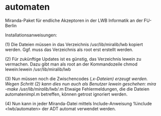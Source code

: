 # automaten
Miranda-Paket für endliche Akzeptoren in der LWB Informatik an der FU-Berlin

Installationsanweisungen:

(1) Die Dateien müssen in das Verzeichnis /usr/lib/miralib/lwb kopiert werden.
    Ggf. muss das Verzeichnis als root erst erstellt werden.

(2) Für zukünftige Updates ist es günstig, das Verzeichnis lewein zu vermachen.
    Dazu gibt man als root an der Kommandozeile
      chmod lewein:lewein /usr/lib/miralib/lwb

(3) Nun müssen noch die Zwischencodes (*.x-Dateien) erzeugt werden. Wegen
    Schritt (2) kann dies nun auch als Benutzer lewein geschehen:
      mira -make /usr/lib/miralib/lwb/*.m
    Etwaige Fehlermeldungen, die die Dateien automatenimpl.m betreffen, können
    getrost ignoriert werden.

(4) Nun kann in jeder Miranda-Datei mittels Include-Anweisung
      %include <lwb/automaten>
    der ADT automat verwendet werden.
